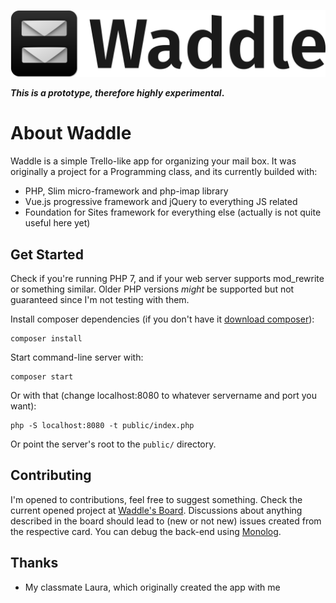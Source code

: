![Waddle's Logo](public/logo.png)

**_This is a prototype, therefore highly experimental_.**
# About Waddle

Waddle is a simple Trello-like app for organizing your mail box. It was originally a project for a Programming class, and its currently builded with:
- PHP, Slim micro-framework and php-imap library
- Vue.js progressive framework and jQuery to everything JS related
- Foundation for Sites framework for everything else (actually is not quite useful here yet)

## Get Started

Check if you're running PHP 7, and if your web server supports mod_rewrite or something similar. Older PHP versions _might_ be supported but not guaranteed since I'm not testing with them.

Install composer dependencies (if you don't have it [download composer](https://getcomposer.org/download/)):
```
composer install
```

Start command-line server with:
```
composer start
```

Or with that (change localhost:8080 to whatever servername and port you want):

```
php -S localhost:8080 -t public/index.php
```

Or point the server's root to the `public/` directory.

## Contributing

I'm opened to contributions, feel free to suggest something. Check the current opened project at [Waddle's Board](https://github.com/germanocorrea/waddle/projects/1). Discussions about anything described in the board should lead to (new or not new) issues created from the respective card. You can debug the back-end using [Monolog](https://github.com/Seldaek/monolog/blob/master/doc/01-usage.md).

## Thanks

- My classmate Laura, which originally created the app with me

